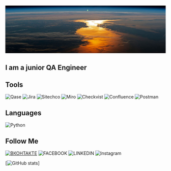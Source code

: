![Header](https://github.com/MDN78/MDN78/blob/main/assets/sunrise.JPG)

## I am a junior QA Engineer

## Tools
![Qase](https://img.shields.io/badge/Qase-000000?style=for-the-badge&logo=appveyor) ![Jira](https://img.shields.io/badge/Jira-000000?style=for-the-badge&logo=Jira) ![Sitechco](https://img.shields.io/badge/Sitechco-000000?style=for-the-badge&logo=appveyor) ![Miro](https://img.shields.io/badge/Miro-000000?style=for-the-badge&logo=Miro) ![Checkvist](https://img.shields.io/badge/Checkvist-000000?style=for-the-badge&logo=appveyor) ![Confluence](https://img.shields.io/badge/Confluence-000000?style=for-the-badge&logo=Confluence) ![Postman](https://img.shields.io/badge/Postman-000000?style=for-the-badge&logo=Postman)

## Languages
![Python](https://img.shields.io/badge/Python-000000?style=for-the-badge&logo=python)

## Follow Me
[![ВКОНТАКТЕ](https://img.shields.io/badge/ВКОНТАКТЕ-000000?style=for-the-badge&logo=VK)](https://vk.com/id554123) ![FACEBOOK](https://img.shields.io/badge/FACEBOOK-000000?style=for-the-badge&logo=FACEBOOK) ![LINKEDIN](https://img.shields.io/badge/LINKEDIN-000000?style=for-the-badge&logo=LINKEDIN) ![Instagram](https://img.shields.io/badge/Instagram-000000?style=for-the-badge&logo=Instagram)

[![GitHub stats](https://github-readme-stats.vercel.app/api?username=MDN78&hide=commits,prs,contribs)]